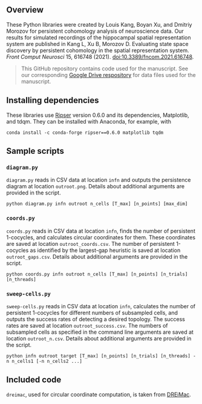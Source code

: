## Overview

These Python libraries were created by Louis Kang, Boyan Xu, and Dmitriy Morozov for persistent cohomology analysis of neuroscience data. Our results for simulated recordings of the hippocampal spatial representation system are published in Kang L, Xu B, Morozov D. Evaluating state space discovery by persistent cohomology in the spatial representation system. *Front Comput Neurosci* 15, 616748 (2021). [doi:10.3389/fncom.2021.616748](https://doi.org/10.3389/fncom.2021.616748).

> This GitHub repository contains code used for the manuscript. See our corresponding [Google Drive respository](https://drive.google.com/drive/folders/1TF9FIyp5DXVFqlpFIC_PlJckuJgUu9mK?usp=sharing) for data files used for the manuscript.

## Installing dependencies

These libraries use [Ripser](https://ripser.scikit-tda.org/en/latest/) version 0.6.0 and its dependencies, Matplotlib, and tdqm. They can be installed with Anaconda, for example, with
```
conda install -c conda-forge ripser==0.6.0 matplotlib tqdm
```

## Sample scripts

### `diagram.py`

`diagram.py` reads in CSV data at location `infn` and outputs the persistence diagram at location `outroot.png`. Details about additional arguments are provided in the script.

```
python diagram.py infn outroot n_cells [T_max] [n_points] [max_dim]
```

### `coords.py`

`coords.py` reads in CSV data at location `infn`, finds the number of persistent 1-cocycles, and calculates circular coordinates for them. These coordinates are saved at location `outroot_coords.csv`. The number of persistent 1-cocycles as identified by the largest-gap heuristic is saved at location `outroot_gaps.csv`. Details about additional arguments are provided in the script.

```
python coords.py infn outroot n_cells [T_max] [n_points] [n_trials] [n_threads]
```

### `sweep-cells.py`

`sweep-cells.py` reads in CSV data at location `infn`, calculates the number of persistent 1-cocycles for different numbers of subsampled cells, and outputs the success rates of detecting a desired topology. The success rates are saved at location `outroot_success.csv`. The numbers of subsampled cells as specified in the command line arguments are saved at location `outroot_n.csv`. Details about additional arguments are provided in the script.

```
python infn outroot target [T_max] [n_points] [n_trials] [n_threads] -n n_cells1 [-n n_cells2 ...]
```

## Included code

`dreimac`, used for circular coordinate computation, is taken from [DREiMac](https://github.com/ctralie/DREiMac/).
